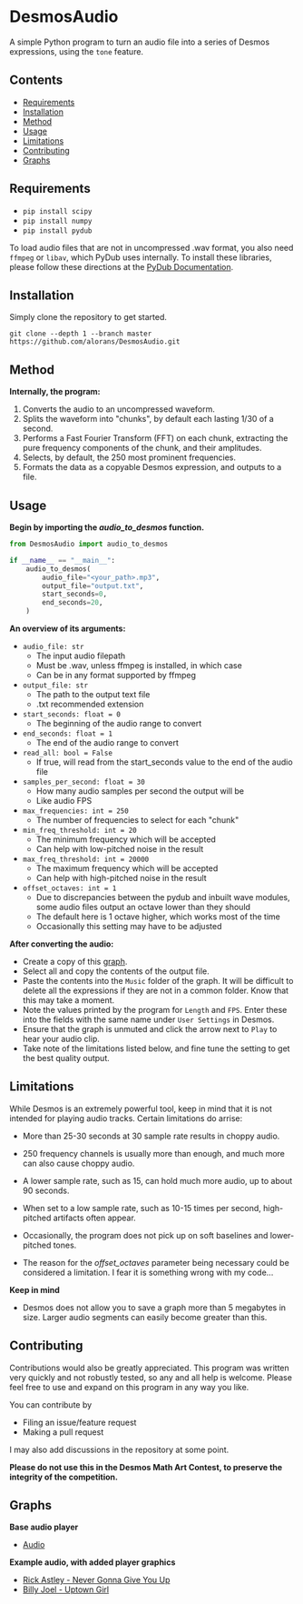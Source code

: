 # DesmosAudio
 
A simple Python program to turn an audio file into a series of Desmos expressions, using the `tone` feature.

## Contents

- [Requirements](#requirements)
- [Installation](#installation)
- [Method](#method)
- [Usage](#usage)
- [Limitations](#limitations)
- [Contributing](#contributing)
- [Graphs](#graphs)

## Requirements

- `pip install scipy`
- `pip install numpy`
- `pip install pydub`

To load audio files that are not in uncompressed .wav format, you also need `ffmpeg` or `libav`, which PyDub uses internally.
To install these libraries, please follow these directions at the [PyDub Documentation](https://github.com/jiaaro/pydub?tab=readme-ov-file#getting-ffmpeg-set-up).

## Installation

Simply clone the repository to get started.

```shell
git clone --depth 1 --branch master https://github.com/alorans/DesmosAudio.git
````

## Method

**Internally, the program:**

1. Converts the audio to an uncompressed waveform.
2. Splits the waveform into "chunks", by default each lasting 1/30 of a second.
3. Performs a Fast Fourier Transform (FFT) on each chunk, extracting the pure frequency components of the chunk, and their amplitudes.
4. Selects, by default, the 250 most prominent frequencies.
5. Formats the data as a copyable Desmos expression, and outputs to a file.

## Usage

**Begin by importing the *audio_to_desmos* function.**

```python
from DesmosAudio import audio_to_desmos

if __name__ == "__main__":
    audio_to_desmos(
        audio_file="<your_path>.mp3",
        output_file="output.txt",
        start_seconds=0,
        end_seconds=20,
    )
```

**An overview of its arguments:**

- `audio_file: str`
  - The input audio filepath
  - Must be .wav, unless ffmpeg is installed, in which case
  - Can be in any format supported by ffmpeg
- `output_file: str`
  - The path to the output text file
  - .txt recommended extension
- `start_seconds: float = 0`
  - The beginning of the audio range to convert
- `end_seconds: float = 1`
  - The end of the audio range to convert
- `read_all: bool = False`
  - If true, will read from the start_seconds value to the end of the audio file
- `samples_per_second: float = 30`
  - How many audio samples per second the output will be
  - Like audio FPS
- `max_frequencies: int = 250`
  - The number of frequencies to select for each "chunk"
- `min_freq_threshold: int = 20`
  - The minimum frequency which will be accepted
  - Can help with low-pitched noise in the result
- `max_freq_threshold: int = 20000`
  - The maximum frequency which will be accepted
  - Can help with high-pitched noise in the result
- `offset_octaves: int = 1`
  - Due to discrepancies between the pydub and inbuilt wave modules, some audio files output an octave lower than they should
  - The default here is 1 octave higher, which works most of the time
  - Occasionally this setting may have to be adjusted

**After converting the audio:**

- Create a copy of this [graph](https://www.desmos.com/calculator/qwm6rncmry).
- Select all and copy the contents of the output file.
- Paste the contents into the `Music` folder of the graph. It will be difficult to delete all the expressions if they are not in a common folder. Know that this may take a moment.
- Note the values printed by the program for `Length` and `FPS`. Enter these into the fields with the same name under `User Settings` in Desmos.
- Ensure that the graph is unmuted and click the arrow next to `Play` to hear your audio clip.
- Take note of the limitations listed below, and fine tune the setting to get the best quality output.

## Limitations

While Desmos is an extremely powerful tool, keep in mind that it is not intended for playing audio tracks. Certain limitations do arrise:

- More than 25-30 seconds at 30 sample rate results in choppy audio.
- 250 frequency channels is usually more than enough, and much more can also cause choppy audio.
- A lower sample rate, such as 15, can hold much more audio, up to about 90 seconds.

- When set to a low sample rate, such as 10-15 times per second, high-pitched artifacts often appear.
- Occasionally, the program does not pick up on soft baselines and lower-pitched tones.

- The reason for the *offset_octaves* parameter being necessary could be considered a limitation. I fear it is something wrong with my code...

**Keep in mind**

- Desmos does not allow you to save a graph more than 5 megabytes in size. Larger audio segments can easily become greater than this.

## Contributing

Contributions would also be greatly appreciated. This program was written very quickly and not robustly tested, so any and all help is welcome. Please feel free to use and expand on this program in any way you like.

You can contribute by
- Filing an issue/feature request
- Making a pull request

I may also add discussions in the repository at some point.

**Please do not use this in the Desmos Math Art Contest, to preserve the integrity of the competition.** 

## Graphs

**Base audio player**

- [Audio](https://www.desmos.com/calculator/ylxqx8fcek)

**Example audio, with added player graphics**

- [Rick Astley - Never Gonna Give You Up](https://www.desmos.com/calculator/atkwoczcor)
- [Billy Joel - Uptown Girl](https://www.desmos.com/calculator/tccpqy7uqu)
